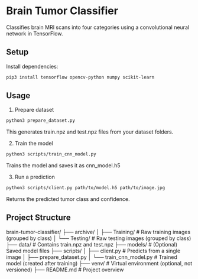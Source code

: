 # Brain Tumor Classifier

Classifies brain MRI scans into four categories using a convolutional neural network in TensorFlow.



## Setup

Install dependencies:

```zsh
pip3 install tensorflow opencv-python numpy scikit-learn
```


## Usage

1. Prepare dataset

```zsh
python3 prepare_dataset.py
```
This generates train.npz and test.npz files from your dataset folders.

2. Train the model

```zsh
python3 scripts/train_cnn_model.py
```
Trains the model and saves it as cnn_model.h5


3. Run a prediction

```zsh
python3 scripts/client.py path/to/model.h5 path/to/image.jpg
```
Returns the predicted tumor class and confidence.


## Project Structure

brain-tumor-classifier/
├── archive/
│   ├── Training/         		# Raw training images (grouped by class)
│   └── Testing/          		# Raw testing images (grouped by class)
├── data/                 		# Contains train.npz and test.npz
├── models/               		# (Optional) Saved model files
├── scripts/
│   ├── client.py         		# Predicts from a single image
│   ├── prepare_dataset.py
│   └── train_cnn_model.py      # Trained model (created after training)
├── venv/                 		# Virtual environment (optional, not versioned)
├── README.md             		# Project overview


